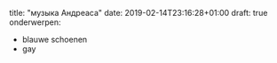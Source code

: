 

title: "музыка Андреаса"
date: 2019-02-14T23:16:28+01:00
draft: true
onderwerpen:

  - blauwe schoenen
  - gay
